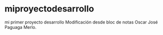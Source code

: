 # miproyectodesarrollo
mi primer proyecto desarrollo
Modificación desde bloc de notas
Oscar José Paguaga Merlo.

